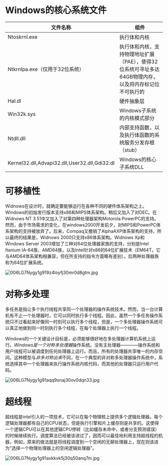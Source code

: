 # Windows的核心系统文件
|文件名称|组件|
|-|-|
Ntoskrnl.exe|执行体和内核
Ntkrnlpa.exe（仅用于32位系统）|执行体和内核，支持物理地址扩展（PAE），使得32位系统可寻址多达64GB物理内存，以及将内存标记位不可执行的
Hal.dl|硬件抽象层
Win32k.sys|Windows子系统的内核模式部分
Ntdll.dll|内部支持函数，以及执行体函数的系统服务分发存根（stub）
Kernel32.dll,Advapi32.dll,User32.dll,Gdi32.dl|Windows的核心子系统DLL

# 可移植性
Widnows在设计时，就确定要能够运行在各种不同的硬件体系架构之上。Windows的初始发行版本支持x86和MIPS体系架构。稍后又加入了对DEC。在Widnows NT 3.51中又加入了对第四种处理器架构Motorola PowerPC的支持。然而，由于市场需求的变化，在windows2000开发前夕，对MIPS和PowerPC体系架构的支持被放弃了。后来，Compaq又撤销了AlphaAXP体系架构的支持，所以最终的结果是，Widnows 2000只支持x86体系架构。Widnows Xp和Windows Server 2003增加了三种对64位处理器家族的支持，分别是Intel Itanium IA-64族、AMD64族，以及Intel针对x86的64位扩展技术（EM64T，它与AMD64体系架构相兼容，但在所支持的指令方面略有差别）。后两种处理器族称为64位扩展系统。

![006LG7Nygy1g919z4loyfj30mr0d8gtm.jpg](http://ww1.sinaimg.cn/large/006LG7Nygy1g919z4loyfj30mr0d8gtm.jpg)

# 对称多处理
多任务是指让多个执行线程共享同一个处理器的操作系统技术。然而，当一台计算机有不止一个处理器时，它可以同时执行多个线程。因此，虽然一个多任务操作系统只不过看起来好像同一时刻可以执行多个线程，但是，一个多处理器操作系统可以真正地做到同一时刻执行多个线程，在每个处理器上执行一个线程。

Windows的一个关键设计目标是，必须能够很好地在多处理器计算机系统上运行。*Windows是一个对称多处理器*操作系统。没有主处理器————操作系统和用户线程可以被调度到任何处理器上运行。而且，所有的处理器共享唯一的内存空间。这种模型与*非多对称出来*不同，在一个典型的非对称多处理器操作系统中，系统选择其中一个处理器来执行操作系统内核代码，而其他的处理器只运行用户代码。

![006LG7Nygy1g91aqq9snaj30ov0dqn33.jpg](http://ww1.sinaimg.cn/large/006LG7Nygy1g91aqq9snaj30ov0dqn33.jpg)

# 超线程
超线程是intel引入的一项技术，它可以在每个物理核上提供多个逻辑处理器。每个逻辑处理器都有自己的CPU状态，但是执行引擎和片上缓存则是共享的。这使得一个逻辑CPU可以在其他逻辑CPU停转（比如缓存未命中，或者分支预测错误）的时候继续执行。调度算法已经被该进过了，因而可以最佳地利用支持超线程的机器，例如，原来的做法就是将线程调度到一个空闲的无聊处理器上，现在则该进为“选择一个物理处理器上的空闲逻辑处理器”。

![006LG7Nygy1g91axkkvk5j30q50anq7m.jpg](http://ww1.sinaimg.cn/large/006LG7Nygy1g91axkkvk5j30q50anq7m.jpg)












